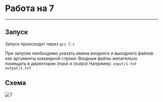 # Работа на 7
---
## Запуск
Запуск происходит через
``` gcc 7.c ```

При запуске необходимо указать имена входного и выходного файлов как аргументы командной строки. Входные файлы желательно помещать в директории /input и /output
Например:
``` input/1.txt output/1.txt ```

## Схема
![7](7.png)
